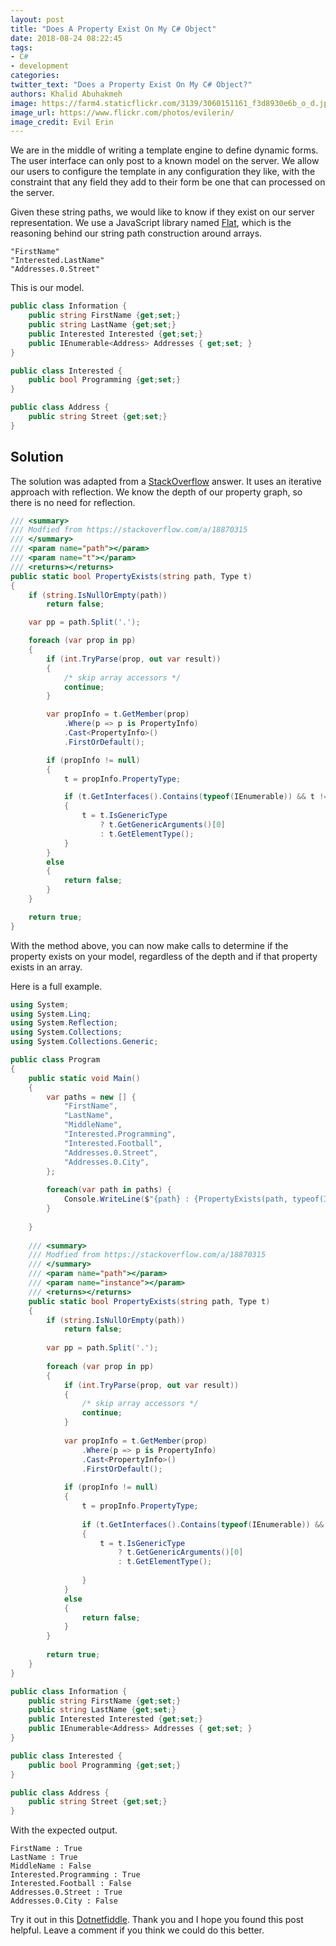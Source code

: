 ```yaml
---
layout: post
title: "Does A Property Exist On My C# Object"
date: 2018-08-24 08:22:45
tags:
- C#
- development
categories:
twitter_text: "Does a Property Exist On My C# Object?"
authors: Khalid Abuhakmeh
image: https://farm4.staticflickr.com/3139/3060151161_f3d8930e6b_o_d.jpg
image_url: https://www.flickr.com/photos/evilerin/
image_credit: Evil Erin
---
```


We are in the middle of writing a template engine to define dynamic forms. The user interface can only post to a known model on the server. We allow our users to configure the template in any configuration they like, with the constraint that any field they add to their form be one that can processed on the server.

Given these string paths, we would like to know if they exist on our server representation. We use a JavaScript library named [Flat](https://www.npmjs.com/package/flat), which is the reasoning behind our string path construction around arrays.

```console
"FirstName"
"Interested.LastName"
"Addresses.0.Street"
```

This is our model.

```csharp
public class Information {
    public string FirstName {get;set;}
    public string LastName {get;set;}
    public Interested Interested {get;set;}
    public IEnumerable<Address> Addresses { get;set; }
}

public class Interested {
    public bool Programming {get;set;}
}

public class Address {
    public string Street {get;set;}
}
```

## Solution

The solution was adapted from a [StackOverflow](https://stackoverflow.com/a/18870315) answer. It uses an iterative approach with reflection. We know the depth of our property graph, so there is no need for reflection.

```csharp
/// <summary>
/// Modfied from https://stackoverflow.com/a/18870315
/// </summary>
/// <param name="path"></param>
/// <param name="t"></param>
/// <returns></returns>
public static bool PropertyExists(string path, Type t)
{
    if (string.IsNullOrEmpty(path))
        return false;

    var pp = path.Split('.');

    foreach (var prop in pp)
    {
        if (int.TryParse(prop, out var result))
        {
            /* skip array accessors */
            continue;
        }

        var propInfo = t.GetMember(prop)
            .Where(p => p is PropertyInfo)
            .Cast<PropertyInfo>()
            .FirstOrDefault();

        if (propInfo != null)
        {
            t = propInfo.PropertyType;

            if (t.GetInterfaces().Contains(typeof(IEnumerable)) && t != typeof(string))
            {
                t = t.IsGenericType
                    ? t.GetGenericArguments()[0]
                    : t.GetElementType();
            }
        }
        else
        {
            return false;
        }
    }

    return true;
}
```

With the method above, you can now make calls to determine if the property exists on your model, regardless of the depth and if that property exists in an array.

Here is a full example.

```csharp
using System;
using System.Linq;
using System.Reflection;
using System.Collections;
using System.Collections.Generic;

public class Program
{
	public static void Main()
	{
		var paths = new [] {
			"FirstName",
			"LastName",
			"MiddleName",
			"Interested.Programming",
			"Interested.Football",
			"Addresses.0.Street",
			"Addresses.0.City",
		};
		
		foreach(var path in paths) {
			Console.WriteLine($"{path} : {PropertyExists(path, typeof(Information))}");
		}
		
	}
	
	/// <summary>
	/// Modfied from https://stackoverflow.com/a/18870315
	/// </summary>
	/// <param name="path"></param>
	/// <param name="instance"></param>
	/// <returns></returns>
	public static bool PropertyExists(string path, Type t)
	{
		if (string.IsNullOrEmpty(path))
			return false;
	
		var pp = path.Split('.');
	
		foreach (var prop in pp)
		{
			if (int.TryParse(prop, out var result))
			{
				/* skip array accessors */
				continue;
			}
	
			var propInfo = t.GetMember(prop)
				.Where(p => p is PropertyInfo)
				.Cast<PropertyInfo>()
				.FirstOrDefault();
	
			if (propInfo != null)
			{
				t = propInfo.PropertyType;
	
				if (t.GetInterfaces().Contains(typeof(IEnumerable)) && t != typeof(string))
				{
					t = t.IsGenericType
						? t.GetGenericArguments()[0]
						: t.GetElementType();
	
				}
			}
			else
			{
				return false;
			}
		}
	
		return true;
	}
}

public class Information {
    public string FirstName {get;set;}
    public string LastName {get;set;}
    public Interested Interested {get;set;}
    public IEnumerable<Address> Addresses { get;set; }
}

public class Interested {
    public bool Programming {get;set;}
}

public class Address {
    public string Street {get;set;}
}
```

With the expected output.

```console
FirstName : True
LastName : True
MiddleName : False
Interested.Programming : True
Interested.Football : False
Addresses.0.Street : True
Addresses.0.City : False
```

Try it out in this [Dotnetfiddle](https://dotnetfiddle.net/i93RMd). Thank you and I hope you found this post helpful. Leave a comment if you think we could do this better.